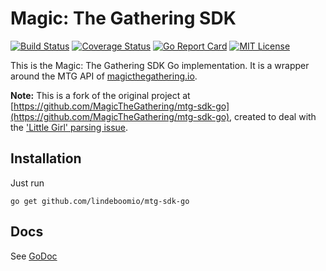 # Magic: The Gathering SDK

[![Build Status](https://travis-ci.org/lindeboomio/mtg-sdk-go.svg?branch=master)](https://travis-ci.org/lindeboomio/mtg-sdk-go)
[![Coverage Status](https://coveralls.io/repos/github/lindeboomio/mtg-sdk-go/badge.svg?branch=master)](https://coveralls.io/lindeboomio/mtg-sdk-go?branch=master)
[![Go Report Card](https://goreportcard.com/badge/github.com/lindeboomio/mtg-sdk-go)](https://goreportcard.com/report/github.com/lindeboomio/mtg-sdk-go)
[![MIT License](https://img.shields.io/badge/license-MIT-blue.svg)](https://github.com/lindeboomio/mtg-sdk-go/blob/master/LICENSE)

This is the Magic: The Gathering SDK Go implementation. It is a wrapper around the MTG API of [magicthegathering.io](http://magicthegathering.io/).

**Note:** This is a fork of the original project at [https://github.com/MagicTheGathering/mtg-sdk-go](https://github.com/MagicTheGathering/mtg-sdk-go), created to deal with the ['Little Girl' parsing issue](https://github.com/MagicTheGathering/mtg-sdk-go/issues/2).

## Installation

Just run

`go get github.com/lindeboomio/mtg-sdk-go`

## Docs

See [GoDoc](https://godoc.org/github.com/MagicTheGathering/mtg-sdk-go)
